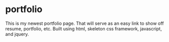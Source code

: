 # portfolio
This is my newest portfolio page. That will serve as an easy link to show off resume, portfolio, etc.
Built using html, skeleton css framework, javascript, and jquery.

